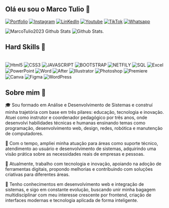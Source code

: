 ## Olá eu sou o Marco Tulio 👋

[![Portfolio](https://img.shields.io/website-up-down-green-red/http/monip.org.svg)](https://portfoliotulio.netlify.app/#inicio)
[![Instagram](https://img.shields.io/badge/Instagram-E4405F?style=for-the-badge&logo=instagram&logoColor=white)](https://instagram.com/tulio_freitas034)
[![LinKedIn](https://img.shields.io/badge/LinkedIn-0077B5?style=for-the-badge&logo=linkedin&logoColor=white)](https://www.linkedin.com/in/marcotuliofreitas110/)
[![Youtube](https://img.shields.io/badge/YouTube-FF0000?style=for-the-badge&logo=youtube&logoColor=white)](https://www.youtube.com/@tulio0639)
[![TikTok](https://img.shields.io/badge/TikTok-000000?style=for-the-badge&logo=tiktok&logoColor=white)](https://www.tiktok.com/@tulio.edits06)
[![Whatsapp](https://img.shields.io/badge/WhatsApp-25D366?style=for-the-badge&logo=whatsapp&logoColor=white)](https://wa.me/5534993386937)

![MarcoTulio2023 Github Stats](https://github-readme-stats.vercel.app/api?username=MarcoTulio2023&theme=blue-green)
![Github Stats](https://github-readme-stats.vercel.app/api/top-langs/?username=MarcoTulio2023&theme=blue-green).

## Hard Skills 🚀

<div style="display: inline_block"><br/>
  <img align="center" alt="Html5" src="https://img.shields.io/badge/HTML5-E34F26?style=for-the-badge&logo=html5&logoColor=white" />
  <img align="center" alt="CSS3" src="https://img.shields.io/badge/CSS3-1572B6?style=for-the-badge&logo=css3&logoColor=white" />
  <img align="center" alt="JAVASCRIPT" src="https://img.shields.io/badge/JavaScript-F7DF1E?style=for-the-badge&logo=javascript&logoColor=black" />
  <img align="center" alt="BOOTSTRAP" src="https://img.shields.io/badge/Bootstrap-563D7C?style=for-the-badge&logo=bootstrap&logoColor=white" />
  <img align="center" alt="NETFILY" src="https://img.shields.io/badge/Netlify-00C7B7?style=for-the-badge&logo=netlify&logoColor=white" />
  <img align="center" alt="SQL" src="https://img.shields.io/badge/Microsoft_SQL_Server-CC2927?style=for-the-badge&logo=microsoft-sql-server&logoColor=white" />
  <img align="center" alt="Excel" src="https://img.shields.io/badge/Microsoft_Excel-217346?style=for-the-badge&logo=microsoft-excel&logoColor=white" />
  <img align="center" alt="PowerPoint" src="https://img.shields.io/badge/Microsoft_PowerPoint-B7472A?style=for-the-badge&logo=microsoft-powerpoint&logoColor=white" />
  <img align="center" alt="Word" src="https://img.shields.io/badge/Microsoft_Word-2B579A?style=for-the-badge&logo=microsoft-word&logoColor=white" />
  <img align="center" alt="After" src="https://img.shields.io/badge/Adobe%20after%20affects-CF96FD?style=for-the-badge&logo=Adobe%20after%20effects&logoColor=393665" />
  <img align="center" alt="Illustrator" src="https://img.shields.io/badge/Adobe%20Illustrator-FF9A00?style=for-the-badge&logo=adobe%20illustrator&logoColor=white" />
  <img align="center" alt="Photoshop" src="https://img.shields.io/badge/Adobe%20Photoshop-31A8FF?style=for-the-badge&logo=Adobe%20Photoshop&logoColor=black" />
  <img align="center" alt="Premiere" src="https://img.shields.io/badge/Adobe%20Premiere%20Pro-9999FF?style=for-the-badge&logo=Adobe%20Premiere%20Pro&logoColor=white" />
  <img align="center" alt="Canva" src="https://img.shields.io/badge/Canva-%2300C4CC.svg?&style=for-the-badge&logo=Canva&logoColor=white" />
  <img align="center" alt="Figma" src="https://img.shields.io/badge/Figma-F24E1E?style=for-the-badge&logo=figma&logoColor=white" />
  <img align="center" alt="WordPress" src="https://img.shields.io/badge/Wordpress-21759B?style=for-the-badge&logo=wordpress&logoColor=white" />
</div>

## Sobre mim 🤙

🎓 Sou formado em Análise e Desenvolvimento de Sistemas e construí minha trajetória com base em três pilares: educação, tecnologia e inovação. Atuei como instrutor e coordenador pedagógico por três anos, onde desenvolvi habilidades técnicas e humanas ensinando temas como programação, desenvolvimento web, design, redes, robótica e manutenção de computadores.

💼 Com o tempo, ampliei minha atuação para áreas como suporte técnico, atendimento ao usuário e desenvolvimento de sistemas, adquirindo uma visão prática sobre as necessidades reais de empresas e pessoas.

🚀 Atualmente, trabalho com tecnologia e inovação, apoiando na adoção de ferramentas digitais, propondo melhorias e contribuindo com soluções criativas para diferentes áreas.

🔧 Tenho conhecimentos em desenvolvimento web e integração de sistemas, e sigo em constante evolução, buscando unir minha bagagem multidisciplinar com meu interesse crescente por frontend, criação de interfaces modernas e tecnologia aplicada de forma inteligente.

